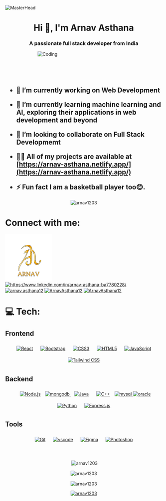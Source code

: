 ![MasterHead](https://user-images.githubusercontent.com/74038190/240304586-d48893bd-0757-481c-8d7e-ba3e163feae7.png)
<div><h1 align="center">Hi 👋, I'm Arnav Asthana</h1>
<h3 align="center">A passionate full stack developer from India</h3>
<img align="right" alt="Coding" width="400" src="https://user-images.githubusercontent.com/74038190/218265814-3084a4ba-809c-4135-afc0-8685d0f634b3.gif">
<br><br>
</div>

<br><br>



<h2>


- 🔭 I’m currently working on **Web Development**

- 🌱 I’m currently learning **machine learning and AI, exploring their applications in web development and beyond**

- 👯 I’m looking to collaborate on **Full Stack Developmemt**

- 👨‍💻 All of my projects are available at [https://arnav-asthana.netlify.app/](https://arnav-asthana.netlify.app/)

- ⚡ Fun fact **I am a basketball player too😊.**
</h2>
<p align="center"> <img src="https://komarev.com/ghpvc/?username=arnav1203&label=Profile%20views&color=0e75b6&style=flat" alt="arnav1203" /></p>

# Connect with me:

<a href="https://arnav-asthana.netlify.app/" target="_blank"><img src="ArnavLogo.png" height="150" /></a>
<a href="https://linkedin.com/in/https://www.linkedin.com/in/arnav-asthana-ba7780228/" target="blank"><img align="center" src="https://user-images.githubusercontent.com/74038190/235294012-0a55e343-37ad-4b0f-924f-c8431d9d2483.gif" alt="https://www.linkedin.com/in/arnav-asthana-ba7780228/"  width="90" /></a>
<a href="https://instagram.com/arnav.asthana12" target="blank"><img align="center" src="https://user-images.githubusercontent.com/74038190/235294013-a33e5c43-a01c-43f6-b44d-a406d8b4ab75.gif" alt="arnav.asthana12" width="90" /></a>
<a href="https://twitter.com/ArnavAsthana12" target="blank"><img align="center" src="https://user-images.githubusercontent.com/74038190/241765460-cc4fe88c-7f7a-41d8-b449-34b7a178c1c6.gif" alt="ArnavAsthana12" width="90" /></a>
<a href="https://discordapp.com/users/935529584038916096" target="blank"><img align="center" src="https://user-images.githubusercontent.com/74038190/235294015-47144047-25ab-417c-af1b-6746820a20ff.gif" alt="ArnavAsthana12" width="90" /></a>

# 💻 Tech:

## Frontend

<div align="center">  
<a href="https://reactjs.org/" target="_blank"><img style="margin: 10px" src="https://user-images.githubusercontent.com/74038190/212257467-871d32b7-e401-42e8-a166-fcfd7baa4c6b.gif" alt="React" height="70" /></a>  
<a href="https://getbootstrap.com/docs/3.4/javascript/" target="_blank"><img style="margin: 10px" src="https://user-images.githubusercontent.com/74038190/212280805-9bcb336b-8c55-46a8-abf8-ff286ab55472.gif" alt="Bootstrap" height="70" /></a>  
<a href="https://www.w3schools.com/css/" target="_blank"><img style="margin: 10px" src="https://user-images.githubusercontent.com/74038190/238200428-67f477ed-6624-42da-99f0-1a7b1a16eecb.gif" alt="CSS3" height="70" /></a>  
<a href="https://en.wikipedia.org/wiki/HTML5" target="_blank"><img style="margin: 10px" src="https://user-images.githubusercontent.com/74038190/238200426-29fd6286-4e7b-4d6c-818f-c4765d5e39a9.gif" alt="HTML5" height="70" /></a>  
<a href="https://www.javascript.com/" target="_blank"><img style="margin: 10px" src="https://user-images.githubusercontent.com/74038190/212257454-16e3712e-945a-4ca2-b238-408ad0bf87e6.gif" alt="JavaScript" height="70" /></a>   
<a href="https://www.tailwindcss.com/" target="_blank"><img style="margin: 10px" src="https://profilinator.rishav.dev/skills-assets/tailwindcss.svg" alt="Tailwind CSS" height="70" /></a>  
</div>

## Backend

<div align="center">  
<a href="https://nodejs.org/" target="_blank"><img style="margin: 10px" src="https://user-images.githubusercontent.com/74038190/212257460-738ff738-247f-4445-a718-cdd0ca76e2db.gif" alt="Node.js" height="70" /></a>  
<a href="https://www.mongodb.com/" target="_blank" rel="noreferrer"> <img src="https://user-images.githubusercontent.com/74038190/238200620-398b19b1-9aae-4c1f-8bc0-d172a2c08d68.gif" alt="mongodb" height="70"/> </a>
<a href="https://www.java.com/" target="_blank"><img style="margin: 10px" src="https://profilinator.rishav.dev/skills-assets/java-original-wordmark.svg" alt="Java" height="70" /></a>
<a href="https://www.cplusplus.com/" target="_blank"><img style="margin: 10px" src="https://user-images.githubusercontent.com/74038190/238200622-e0d299f2-767c-4c21-bd49-90f2a19f1a78.gif" alt="C++" height="70" /></a>
<a href="https://www.mysql.com/" target="_blank" rel="noreferrer"> <img src="https://pbs.twimg.com/profile_images/1255113654049128448/J5Yt92WW_400x400.png" alt="mysql" height="70"/> </a>
<a href="https:https://www.oracle.com/in/" target="_blank" rel="noreferrer"> <img src="https://images.squarespace-cdn.com/content/v1/5803f75a03596e5d12bbb4ec/1620074252166-QOLC0KXYIBX6605PW7O3/oracle-title.gif" alt="oracle" height="70"/> </a>
<a href="https://www.python.org/" target="_blank"><img style="margin: 10px" src="https://user-images.githubusercontent.com/74038190/212257472-08e52665-c503-4bd9-aa20-f5a4dae769b5.gif" alt="Python" height="70" /></a>  
<a href="https://expressjs.com/" target="_blank"><img style="margin: 10px" src="https://user-images.githubusercontent.com/74038190/238200441-1a797f46-efe4-41e6-9e75-5303e1bbcbfa.gif" alt="Express.js" height="70" /></a>  
</div>

## Tools

<div align="center">  
<a href="https://github.com/" target="_blank"><img style="margin: 10px" src="https://user-images.githubusercontent.com/74038190/212257468-1e9a91f1-b626-4baa-b15d-5c385dfa7ed2.gif" alt="Git" height="70" /></a>   
<a href="https://code.visualstudio.com/" target="_blank"><img style="margin: 10px" src="https://user-images.githubusercontent.com/74038190/212257465-7ce8d493-cac5-494e-982a-5a9deb852c4b.gif" alt="vscode" height="70" /></a>  
<a href="https://www.figma.com/" target="_blank"><img style="margin: 10px" src="https://cdn.dribbble.com/users/2653319/screenshots/6813714/figma_logo_animation.gif" alt="Figma" height="70" /></a> 
<a href="https://www.adobe.com/in/products/photoshop.html" target="_blank"><img style="margin: 10px" src="https://petapixel.com/assets/uploads/2020/06/pslogo.gif" alt="Photoshop" height="70" /></a>  

</div>
<br>
<div align="center">
 <br>
<p>&nbsp;<img align="center" src="https://github-readme-stats.vercel.app/api?username=arnav1203&show_icons=true&locale=en&theme=calm" alt="arnav1203" /></p>

<p><img align="center" src="https://github-readme-streak-stats.herokuapp.com/?user=arnav1203&theme=calm" alt="arnav1203" /></p>


<p><img align="center" src="https://github-readme-stats.vercel.app/api/top-langs?username=arnav1203&show_icons=true&locale=en&layout=compact&theme=calm" alt="arnav1203" /></p>

<p align="center"> <a href="https://github.com/ryo-ma/github-profile-trophy"><img src="https://github-profile-trophy.vercel.app/?username=arnav1203&theme=calm" alt="arnav1203" /></a> </p>

